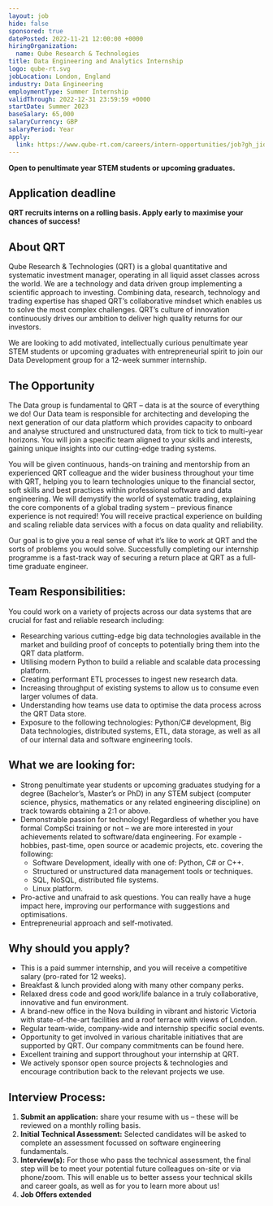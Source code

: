 ```yaml
---
layout: job
hide: false
sponsored: true
datePosted: 2022-11-21 12:00:00 +0000
hiringOrganization:
  name: Qube Research & Technologies
title: Data Engineering and Analytics Internship
logo: qube-rt.svg
jobLocation: London, England
industry: Data Engineering
employmentType: Summer Internship
validThrough: 2022-12-31 23:59:59 +0000
startDate: Summer 2023
baseSalary: 65,000
salaryCurrency: GBP
salaryPeriod: Year
apply:
  link: https://www.qube-rt.com/careers/intern-opportunities/job?gh_jid=6495351002
---
```


**Open to penultimate year STEM students or upcoming graduates.**

## Application deadline
**QRT recruits interns on a rolling basis. Apply early to maximise your chances of success!**

## About QRT
Qube Research & Technologies (QRT) is a global quantitative and systematic investment manager, operating in all liquid asset classes across the world. We are a technology and data driven group implementing a scientific approach to investing. Combining data, research, technology and trading expertise has shaped QRT’s collaborative mindset which enables us to solve the most complex challenges. QRT’s culture of innovation continuously drives our ambition to deliver high quality returns for our investors.

We are looking to add motivated, intellectually curious penultimate year STEM students or upcoming graduates with entrepreneurial spirit to join our Data Development group for a 12-week summer internship.

## The Opportunity
The Data group is fundamental to QRT – data is at the source of everything we do! Our Data team is responsible for architecting and developing the next generation of our data platform which provides capacity to onboard and analyse structured and unstructured data, from tick to tick to multi-year horizons. You will join a specific team aligned to your skills and interests, gaining unique insights into our cutting-edge trading systems.

You will be given continuous, hands-on training and mentorship from an experienced QRT colleague and the wider business throughout your time with QRT, helping you to learn technologies unique to the financial sector, soft skills and best practices within professional software and data engineering. We will demystify the world of systematic trading, explaining the core components of a global trading system – previous finance experience is not required! You will receive practical experience on building and scaling reliable data services with a focus on data quality and reliability.

Our goal is to give you a real sense of what it’s like to work at QRT and the sorts of problems you would solve. Successfully completing our internship programme is a fast-track way of securing a return place at QRT as a full-time graduate engineer.


## Team Responsibilities:
You could work on a variety of projects across our data systems that are crucial for fast and reliable research including:
- Researching various cutting-edge big data technologies available in the market and building proof of concepts to potentially bring them into the QRT data platform.
- Utilising modern Python to build a reliable and scalable data processing platform.
- Creating performant ETL processes to ingest new research data.
- Increasing throughput of existing systems to allow us to consume even larger volumes of data.
- Understanding how teams use data to optimise the data process across the QRT Data store.
- Exposure to the following technologies: Python/C# development, Big Data technologies, distributed systems, ETL, data storage, as well as all of our internal data and software engineering tools.
 

## What we are looking for:
- Strong penultimate year students or upcoming graduates studying for a degree (Bachelor’s, Master’s or PhD) in any STEM subject (computer science, physics, mathematics or any related engineering discipline) on track towards obtaining a 2:1 or above.
- Demonstrable passion for technology! Regardless of whether you have formal CompSci training or not – we are more interested in your achievements related to software/data engineering. For example - hobbies, past-time, open source or academic projects, etc. covering the following:
  - Software Development, ideally with one of: Python, C# or C++.
  - Structured or unstructured data management tools or techniques.
  - SQL, NoSQL, distributed file systems.
  - Linux platform.
- Pro-active and unafraid to ask questions. You can really have a huge impact here, improving our performance with suggestions and optimisations.
- Entrepreneurial approach and self-motivated.


## Why should you apply?
- This is a paid summer internship, and you will receive a competitive salary (pro-rated for 12 weeks).
- Breakfast & lunch provided along with many other company perks.
- Relaxed dress code and good work/life balance in a truly collaborative, innovative and fun environment.
- A brand-new office in the Nova building in vibrant and historic Victoria with state-of-the-art facilities and a roof terrace with views of London.
- Regular team-wide, company-wide and internship specific social events.
- Opportunity to get involved in various charitable initiatives that are supported by QRT. Our company commitments can be found here.
- Excellent training and support throughout your internship at QRT.
- We actively sponsor open source projects & technologies and encourage contribution back to the relevant projects we use.
 

## Interview Process:
1. **Submit an application:** share your resume with us – these will be reviewed on a monthly rolling basis.
2. **Initial Technical Assessment:** Selected candidates will be asked to complete an assessment focussed on software engineering fundamentals.
3. **Interview(s):** For those who pass the technical assessment, the final step will be to meet your potential future colleagues on-site or via phone/zoom. This will enable us to better assess your technical skills and career goals, as well as for you to learn more about us!
4. **Job Offers extended**